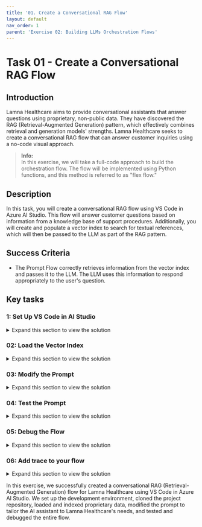 ```yaml
---
title: '01. Create a Conversational RAG Flow'
layout: default
nav_order: 1
parent: 'Exercise 02: Building LLMs Orchestration Flows'
---
```


# Task 01 - Create a Conversational RAG Flow

## Introduction

Lamna Healthcare aims to provide conversational assistants that answer questions using proprietary, non-public data. They have discovered the RAG (Retrieval-Augmented Generation) pattern, which effectively combines retrieval and generation models' strengths. Lamna Healthcare seeks to create a conversational RAG flow that can answer customer inquiries using a no-code visual approach.

> **Info:**  
> In this exercise, we will take a full-code approach to build the orchestration flow. The flow will be implemented using Python functions, and this method is referred to as "flex flow."

## Description

In this task, you will create a conversational RAG flow using VS Code in Azure AI Studio. This flow will answer customer questions based on information from a knowledge base of support procedures. Additionally, you will create and populate a vector index to search for textual references, which will then be passed to the LLM as part of the RAG pattern.

## Success Criteria

- The Prompt Flow correctly retrieves information from the vector index and passes it to the LLM. The LLM uses this information to respond appropriately to the user's question.

## Key tasks

### 1: Set Up VS Code in AI Studio

<details markdown="block">
<summary>Expand this section to view the solution</summary>

1. In [Azure AI Studio](https://ai.azure.com), open the project created in Exercise 1 and select the `</> Code` option.

   screenshot placeholder

1. After selecting `Code`, you will create a compute instance to run VS Code in the cloud.

   ![Building.](../../media/02_01_build_compute.png)

1. After creating the compute instance, set up the VS Code container with configurations optimized for developing GenAI Apps.

   screenshot placeholder

1. Once set up, launch VS Code. In the example below, we start the Web version of VS Code, so you don’t need to have it installed on your local machine.

   ![Building.](../../media/02_01_build_launch_vscode.png)

   {: .note }
   > **Note:**
   > If you prefer, you can also use VS Code on your desktop instead of the Web version.

1. After launching VS Code, clone the repository of your project created during the bootstrapping in Exercise 1.

1. Open the terminal in VS Code.

   screenshot placeholder

1. Execute the following commands:

   ```bash
   cd code
   git clone https://github.com/your_github_user/your_project_repo
   ```

   screenshot placeholder

   {: .note }
   > **Note**
   > 1) In AI Studio VS Code, store all your code in the `code/` directory.
   > 2) Remember that `your_github_user/your_project_repo` was defined in the `github_new_repo` variable in the `bootstrap.properties` file from Exercise 1.

1. Your code is now loaded in VS Code. The `src/chat_request.py` file contains the Python program with the flex flow. You can review the `get_response` function to understand how the RAG flow is implemented.

   screenshot placeholder

</details>

### 02: Load the Vector Index

<details markdown="block">
<summary>Expand this section to view the solution</summary>
  
1. Before starting development, load the data into the index in the development environment.

   {: .info }
   > **Info:**
   > We will load the files located in the `data/sample-documents.csv` directory of your project.

1. Open the terminal and perform the following steps:

   1. Update the Azure Developer CLI:

      ```bash
      curl -fsSL https://aka.ms/install-azd.sh | bash
      ```

   1. Log in to Azure CLI:

      ```bash
      az login --use-device-code
      ```

      With the `--use-device-code` option, navigate to [https://microsoft.com/devicelogin](https://microsoft.com/devicelogin) in your browser and enter the code displayed in the terminal.

   1. Log in to Azure Developer CLI:

      ```bash
      azd auth login --use-device-code
      ```

      Similarly, visit [https://microsoft.com/devicelogin](https://microsoft.com/devicelogin) to complete authentication.

      {: .important }
      > **If you have trouble logging in with the same user used for bootstrapping, log in with the service principal created earlier by running these commands, after replacing the variables values.**

      ```
      rg='[your-your-resource-group-name]'
      principalId='[your-sp-objectId]'
      clientId='[your-sp-clientId]'
      clientSecret='[your-clientSequence]'
      tenantId='[your-tenantId]'
      subscriptionId='[your-subscriptionId]'

      # Service principal
      az login --service-principal --username $clientId --password $clientSecret --tenant $tenantId
      azd auth login --client-id $clientId --client-secret $clientSecret --tenant-id $tenantId

      scope="/subscriptions/$subscriptionId/resourceGroups/$rg"

      # Assign roles
      roles=(
      '2a2b9908-6ea1-4ae2-8e65-a410df84e7d1'  # Storage Blob Data Reader
      '8311e382-0749-4cb8-b61a-304f252e45ec'  # ACR Push Role
      '7f951dda-4ed3-4680-a7ca-43fe172d538d'  # ACR Pull Role
      '5e0bd9bd-7b93-4f28-af87-19fc36ad61bd'  # Cognitive Services OpenAI User
      'f6c7c914-8db3-469d-8ca1-694a8f32e121'  # Data Scientist
      'ea01e6af-a1c1-4350-9563-ad00f8c72ec5'  # Secrets Reader
      '8ebe5a00-799e-43f5-93ac-243d3dce84a7'  # Search Index Data Contributor
      '7ca78c08-252a-4471-8644-bb5ff32d4ba0'  # Search Service Contributor
      '64702f94-c441-49e6-a78b-ef80e0188fee'  # Azure AI Developer
      )

      for roleId in "${roles[@]}"; do
      az role assignment create \
         --assignee-object-id "$principalId" \
         --assignee-principal-type "ServicePrincipal" \
         --role "$roleId" \
         --scope "$scope"
      done
      ```
      
      {: .note}
      > **Note:**
      > principalId is the Enterprise Application Object ID

   1. Navigate to the **root of the project repo**:

      ```bash
      cd your_project_repo
      ```
      {: .important }
      > **Important:**
      > From this point onward, all terminal commands will be executed within the `code/your_project_repo` directory, where `your_project_repo` is the name you chose for your project.

   1. Initialize the environment variables with your development environment values:

      ```bash
      azd env refresh
      ```

      {: .note }
      > **Note:**
      > Ensure you use the same values for location, subscription, and environment name as used in the bootstrapping process.

   1. Finally, execute the script to load the documents into AI Search:

      ```bash
      ./infra/hooks/postprovision.sh
      ```

      {: .note }
      > **Note:**
      > If you are trying to run this in your own computer instead of AI Studio's VS Code, make sure to use **Python 3.10** or **3.11**.

</details>

### 03: Modify the Prompt

<details markdown="block">
<summary>Expand this section to view the solution</summary>
  
Now that your project is set up in VS Code and the index is created, you can start making code changes. An important first step is to create a new branch for your changes: feature/feature_x.

1. Navigate to your repository directory and run:

   ```bash
   git checkout -b feature/feature_x
   ```

1. Open the **src/chat.prompty** file. This is the prompt for your RAG flow. Notice it is a generic prompt; you will create a specific prompt for your Lamna Health virtual assistant.

1. Replace the content of **chat.prompty** with the contents of the following file:

   screenshot placeholder

Notice that the new prompt provides better context for the assistant's objectives.

</details>

### 04: Test the Prompt

<details markdown="block">
<summary>Expand this section to view the solution</summary>
  
Now that you have modified the prompt, testing it is straightforward. 

1. First, install the required libraries specified by our flow:

   ```bash
   pip install -r requirements.txt
   ```

1. Next, run the program with the flex flow:

   ```bash
   python src/chat_request.py
   ```

   screenshot placeholder

</details>

### 05: Debug the Flow

<details markdown="block">
<summary>Expand this section to view the solution</summary>
  
To debug the flow, take advantage of VS Code's debugging capabilities.

1. Set a breakpoint on the line where the flow is executed.

   screenshot placeholder

1. Start debugging.

   screenshot placeholder

1. While debugging, you can inspect variable contents, such as the documents retrieved during the AI Search retrieval process.

   screenshot placeholder

In this exercise, we successfully created a conversational RAG (Retrieval-Augmented Generation) flow for Lamna Healthcare using VS Code in Azure AI Studio. We set up the development environment, cloned the project repository, loaded and indexed proprietary data, modified the prompt to tailor the AI assistant to Lamna Healthcare's needs, and tested and debugged the entire flow.

</details>

### 06: Add trace to your flow

<details markdown="block">
<summary>Expand this section to view the solution</summary>
 
AI Studio provides tracing capabilities for logging and managing your LLM application tests and evaluations. It allows you to debug and monitor by drilling down into the trace view.

With tracing, you can have a cloud-based location to persist and track your historical tests and easily extract and visualize the test results. This enables you to compare the outputs of different test cases and reuse previous test assets for future use, such as human feedback or data curation.

The first step is to use the `@trace` decorator in your function, as already done in the `get_response` function in the `chat_request.py` file.

1. Open **chat_request.py** and verify that the function is decorated with **@trace** to instrument your application code:

   ```python
   # chat_request.py

   @trace
   def get_response(question, chat_history):
       ...
   ```

1. Open the terminal and ensure you are logged into Azure.

   ```bash
    az login --use-device-code
   ```

1. Configure Prompt Flow to send trace data to your AI Project. Replace the text in the brackets.

   ```bash
   pf config set trace.destination=azureml://subscriptions/[your_Subscription_id]/resourcegroups/[your_resource_group_name]/providers/Microsoft.MachineLearningServices/workspaces/[your_project_name]
   ```

1. Export the **./src**`directory to the **PYTHONPATH** to allow Python to find modules in the flow source directory.

   ```bash
   export PYTHONPATH=./src:$PYTHONPATH
   ```

   {: .note }
   > **Note:**
   > Skipping this step will result in a `ModuleNotFoundError: No module named 'chat_request'`.

1. Enable **Allow storage account key access** option in **Settings > Configuration of the storage account**.

1. Execute the following command to run the flow with trace enabled. The **run_flow.py** script was created for ease of use.

   {: .important }
   > **Important:**
   > Before running the following command, ensure you have the subscription ID, resource group, and project name from your Azure AI Studio project exported in your shell environment.

   ```bash
   export AZURE_SUBSCRIPTION_ID=[your_subscription_id]
   export AZURE_RESOURCE_GROUP=[your_resource_group]
   export AZUREAI_PROJECT_NAME=[your_project_name]
   ```

   ```bash
   python ./util/run_flow.py "How can I access my medical records at Lamna Healthcare?"
   ```

   {: .important }
   > **Important:**
   > The output of the command will contain the link to the trace in AI Studio. you will need to grab it from there as there is no way to navigate to it directly from AI Studio.

   {: .note }
   > **Note:**
   > If you get a permission error, you may need to add the Storage Blob Data Contributor role to the user logged in with az login.

1. After running the flow, you can review the results in AI Studio.

   screenshot placeholder

1. Drill down into the trace for more detailed analysis.

   screenshot placeholder

1. Once done, you can revert the trace configuration to local.

   ```bash
   pf config set trace.destination="local"
   ```

</details>

In this exercise, we successfully created a conversational RAG (Retrieval-Augmented Generation) flow for Lamna Healthcare using VS Code in Azure AI Studio. We set up the development environment, cloned the project repository, loaded and indexed proprietary data, modified the prompt to tailor the AI assistant to Lamna Healthcare's needs, and tested and debugged the entire flow.

